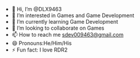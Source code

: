 - 👋 Hi, I’m @DLX9463
- 👀 I’m interested in Games and Game Development
- 🌱 I’m currently learning Game Development
- 💞️ I’m looking to collaborate on Games
- 📫 How to reach me sdev009463@gmail.com
- 😄 Pronouns:He/Him/His
- ⚡ Fun fact: I love RDR2

<!---
DLX9463/DLX9463 is a ✨ special ✨ repository because its `README.md` (this file) appears on your GitHub profile.
You can click the Preview link to take a look at your changes.
--->
